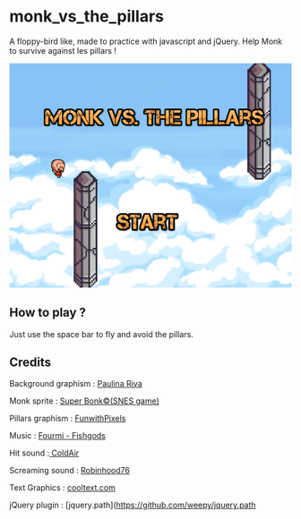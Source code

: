 # monk_vs_the_pillars
A floppy-bird like, made to practice with javascript and jQuery. Help Monk to survive against les pillars !

![monk2Illustr](/pictures/monk2.png)

## How to play ?
Just use the space bar to fly and avoid the pillars.

## Credits
Background graphism : [Paulina Riva](https://opengameart.org/content/sky-background)

Monk sprite : [Super Bonk©(SNES game)](https://www.spriters-resource.com/snes/superbonk/sheet/4244/)

Pillars graphism : [FunwithPixels](https://opengameart.org/content/cracked-pillar)

Music : [Fourmi - Fishgods](https://freemusicarchive.org/music/Fourmi/L_Alunissage_des_Fragilos/)

Hit sound :[ ColdAir](https://freesound.org/people/ColdAir/sounds/175840/)

Screaming sound : [Robinhood76](https://freesound.org/people/Robinhood76/sounds/326064/)

Text Graphics : [cooltext.com](https://cooltext.com/)

jQuery plugin : [jquery.path](https://github.com/weepy/jquery.path
